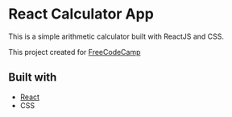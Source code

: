 # React Calculator App
This is a simple arithmetic calculator built with ReactJS and CSS.

This project created for [FreeCodeCamp](https://www.freecodecamp.org/learn/front-end-libraries/front-end-libraries-projects/build-a-javascript-calculator "Front End Libraries Projects - Build a JavaScript Calculator")


## Built with
- [React](https://reactjs.org/ "React")
- CSS
